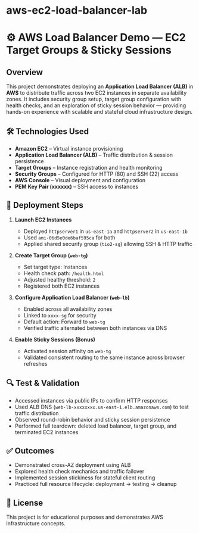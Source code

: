 # aws-ec2-load-balancer-lab

# ⚙️ AWS Load Balancer Demo — EC2 Target Groups & Sticky Sessions

## Overview  
This project demonstrates deploying an **Application Load Balancer (ALB)** in **AWS** to distribute traffic across two EC2 instances in separate availability zones. It includes security group setup, target group configuration with health checks, and an exploration of sticky session behavior — providing hands-on experience with scalable and stateful cloud infrastructure design.

## 🛠️ Technologies Used
- **Amazon EC2** – Virtual instance provisioning  
- **Application Load Balancer (ALB)** – Traffic distribution & session persistence  
- **Target Groups** – Instance registration and health monitoring  
- **Security Groups** – Configured for HTTP (80) and SSH (22) access  
- **AWS Console** – Visual deployment and configuration  
- **PEM Key Pair (xxxxxx)** – SSH access to instances

## 🧩 Deployment Steps
1. **Launch EC2 Instances**  
   - Deployed `httpserver1` in `us-east-1a` and `httpserver2` in `us-east-1b`  
   - Used `ami-06d5e0de6baf595ca` for both  
   - Applied shared security group (`tio2-sg`) allowing SSH & HTTP traffic

2. **Create Target Group (`web-tg`)**  
   - Set target type: Instances  
   - Health check path: `/health.html`  
   - Adjusted healthy threshold: `2`  
   - Registered both EC2 instances

3. **Configure Application Load Balancer (`web-lb`)**  
   - Enabled across all availability zones  
   - Linked to `xxxx-sg` for security  
   - Default action: Forward to `web-tg`  
   - Verified traffic alternated between both instances via DNS

4. **Enable Sticky Sessions (Bonus)**  
   - Activated session affinity on `web-tg`  
   - Validated consistent routing to the same instance across browser refreshes

## 🔍 Test & Validation
- Accessed instances via public IPs to confirm HTTP responses  
- Used ALB DNS (`web-lb-xxxxxxxx.us-east-1.elb.amazonaws.com`) to test traffic distribution  
- Observed round-robin behavior and sticky session persistence  
- Performed full teardown: deleted load balancer, target group, and terminated EC2 instances

## ✅ Outcomes
- Demonstrated cross-AZ deployment using ALB  
- Explored health check mechanics and traffic failover  
- Implemented session stickiness for stateful client routing  
- Practiced full resource lifecycle: deployment → testing → cleanup


## 📌 License

This project is for educational purposes and demonstrates AWS infrastructure concepts.

